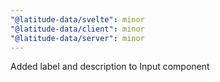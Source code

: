 ```yaml
---
"@latitude-data/svelte": minor
"@latitude-data/client": minor
"@latitude-data/server": minor
---
```


Added label and description to Input component
